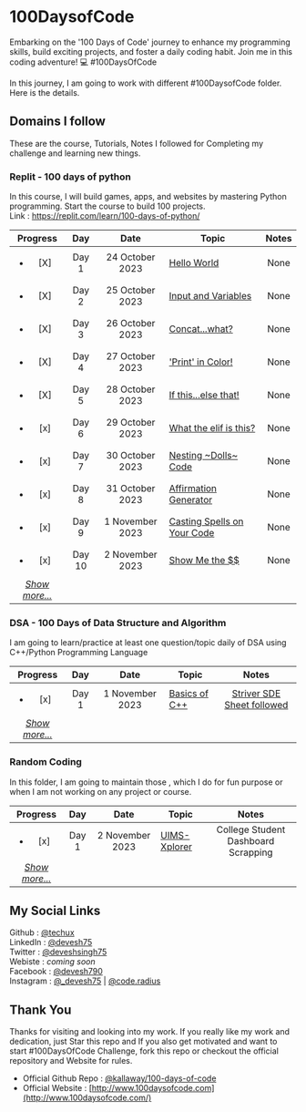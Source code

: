 # 100DaysofCode
Embarking on the '100 Days of Code' journey to enhance my programming skills, build exciting projects, and foster a daily coding habit. Join me in this coding adventure! 💻 #100DaysOfCode

In this journey, I am going to work with different #100DaysofCode folder. Here is the details.

## Domains I follow
These are the course, Tutorials, Notes I followed for Completing my challenge and learning new things.

### Replit - 100 days of python
In this course, I will build games, apps, and websites by mastering Python programming. Start the course to build 100 projects. <br>
Link : https://replit.com/learn/100-days-of-python/

|Progress|Day| Date|Topic| Notes |
|:-:|:-:|:-:|-|:-:|
|<ul><li>[X] </li></ul> | Day 1 | 24 October 2023 | [Hello World](https://github.com/TechUX/100DaysofCode/tree/main/Replit/Day1%20Hello%20World.py) | None|
| <ul><li>[X] </li></ul> | Day 2 | 25 October 2023 | [Input and Variables](https://github.com/TechUX/100DaysofCode/tree/main/Replit/Day%202%20Input%20and%20Variables.py) | None|
| <ul><li>[X] </li></ul> | Day 3 | 26 October 2023 | [Concat...what?](https://github.com/TechUX/100DaysofCode/tree/main/Replit/Day%203%20Concatenate.py) | None|
| <ul><li>[X] </li></ul> | Day 4 | 27 October 2023 | ['Print' in Color!](https://github.com/TechUX/100DaysofCode/tree/main/Replit/Day%204%20Challenge.py) | None|
| <ul><li>[X] </li></ul> | Day 5 | 28 October 2023 | [If this...else that!](https://github.com/TechUX/100DaysofCode/tree/main/Replit/Day%205%20If%20Statement.py) | None|
| <ul><li>[x] </li></ul> | Day 6 | 29 October 2023 | [What the elif is this?](https://github.com/TechUX/100DaysofCode/tree/main/Replit/Day%206%20If%20elif.py) | None|
| <ul><li>[x] </li></ul> | Day 7 | 30 October 2023 | [Nesting ~Dolls~ Code](https://github.com/TechUX/100DaysofCode/tree/main/Replit/Day%207%20Nesting.py) | None|
| <ul><li>[x] </li></ul> | Day 8 | 31 October 2023 | [Affirmation Generator](https://github.com/TechUX/100DaysofCode/tree/main/Replit/Day%208%20Challenge.py) | None|
| <ul><li>[x] </li></ul> | Day 9 | 1 November 2023 | [Casting Spells on Your Code](https://github.com/TechUX/100DaysofCode/tree/main/Replit/Day%209%20Casting.py) | None|
| <ul><li>[x] </li></ul> | Day 10 | 2 November 2023 | [Show Me the $$](https://github.com/TechUX/100DaysofCode/tree/main/Replit/Day%209%20/A-Little-bit-math.py) | None|
|*[Show more...](https://github.com/TechUX/100DaysofCode/tree/main/Replit)*|

    
### DSA - 100 Days of Data Structure and Algorithm
I am going to learn/practice at least one question/topic daily of DSA using C++/Python Programming Language <br>

|Progress|Day| Date|Topic| Notes |
|:-:|:-:|:-:|-|:-:|
| <ul><li>[x] </li></ul> | Day 1 | 1 November 2023 | [Basics of C++](https://github.com/TechUX/100DaysofCode/tree/main/DSA/Day%201%20-%20Basic%20of%20C%2B%2B) | [Striver SDE Sheet followed](https://takeuforward.org/strivers-a2z-dsa-course/strivers-a2z-dsa-course-sheet-2/)|
|*[Show more...](https://github.com/TechUX/100DaysofCode/tree/main/DSA)*|


### Random Coding
In this folder, I am going to maintain those , which I do for fun purpose or when I am not working on any project or course. <br>

|Progress|Day| Date|Topic| Notes |
|:-:|:-:|:-:|-|:-:|
| <ul><li>[x] </li></ul> | Day 1 | 2 November 2023 | [UIMS-Xplorer](https://github.com/TechUX/100DaysofCode/tree/main/RandomCoding/Day%201/UIMS-Xplorer.py) | College Student Dashboard Scrapping|
|*[Show more...](https://github.com/TechUX/100DaysofCode/tree/main/RandomCoding)*|


## My Social Links
Github : [@techux](https://github.com/TechUX) <br>
LinkedIn : [@devesh75](https://www.linkedin.com/in/devesh75/) <br>
Twitter : [@deveshsingh75](https://twitter.com/deveshsingh75) <br>
Webiste : _coming soon_ <br>
Facebook : [@devesh790](https://fb.me/devesh790) <br>
Instagram : [@_devesh75](https://instagram.com/_devesh75) | [@code.radius](https://instagram.com/code.radius)


## Thank You
Thanks for visiting and looking into my work. If you really like my work and dedication, just Star this repo and If you also get motivated and want to start #100DaysOfCode Challenge, fork this repo or checkout the official repository and Website for rules.

- Official Github Repo : [@kallaway/100-days-of-code](https://github.com/kallaway/100-days-of-code)
- Official Website : [http://www.100daysofcode.com](http://www.100daysofcode.com/)
